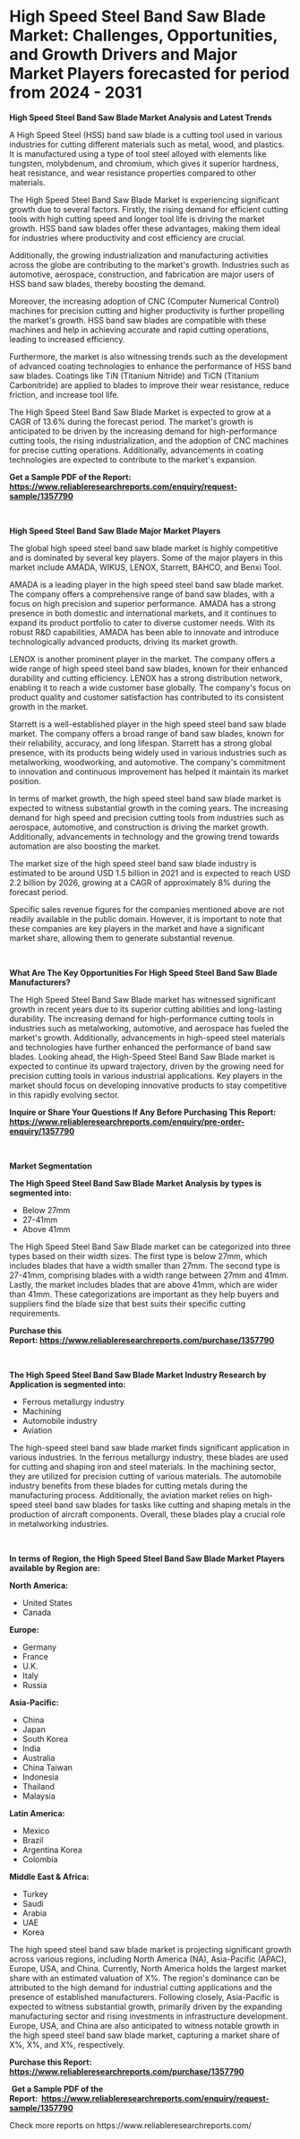 <p><h1>High Speed Steel Band Saw Blade Market: Challenges, Opportunities, and Growth Drivers and Major Market Players forecasted for period from 2024 - 2031</h1></p><p><strong>High Speed Steel Band Saw Blade Market Analysis and Latest Trends</strong></p>
<p><p>A High Speed Steel (HSS) band saw blade is a cutting tool used in various industries for cutting different materials such as metal, wood, and plastics. It is manufactured using a type of tool steel alloyed with elements like tungsten, molybdenum, and chromium, which gives it superior hardness, heat resistance, and wear resistance properties compared to other materials.</p><p>The High Speed Steel Band Saw Blade Market is experiencing significant growth due to several factors. Firstly, the rising demand for efficient cutting tools with high cutting speed and longer tool life is driving the market growth. HSS band saw blades offer these advantages, making them ideal for industries where productivity and cost efficiency are crucial.</p><p>Additionally, the growing industrialization and manufacturing activities across the globe are contributing to the market's growth. Industries such as automotive, aerospace, construction, and fabrication are major users of HSS band saw blades, thereby boosting the demand.</p><p>Moreover, the increasing adoption of CNC (Computer Numerical Control) machines for precision cutting and higher productivity is further propelling the market's growth. HSS band saw blades are compatible with these machines and help in achieving accurate and rapid cutting operations, leading to increased efficiency.</p><p>Furthermore, the market is also witnessing trends such as the development of advanced coating technologies to enhance the performance of HSS band saw blades. Coatings like TiN (Titanium Nitride) and TiCN (Titanium Carbonitride) are applied to blades to improve their wear resistance, reduce friction, and increase tool life.</p><p>The High Speed Steel Band Saw Blade Market is expected to grow at a CAGR of 13.6% during the forecast period. The market's growth is anticipated to be driven by the increasing demand for high-performance cutting tools, the rising industrialization, and the adoption of CNC machines for precise cutting operations. Additionally, advancements in coating technologies are expected to contribute to the market's expansion.</p></p>
<p><strong>Get a Sample PDF of the Report:&nbsp; <a href="https://www.reliableresearchreports.com/enquiry/request-sample/1357790">https://www.reliableresearchreports.com/enquiry/request-sample/1357790</a></strong></p>
<p>&nbsp;</p>
<p><strong>High Speed Steel Band Saw Blade Major Market Players</strong></p>
<p><p>The global high speed steel band saw blade market is highly competitive and is dominated by several key players. Some of the major players in this market include AMADA, WIKUS, LENOX, Starrett, BAHCO, and Benxi Tool.</p><p>AMADA is a leading player in the high speed steel band saw blade market. The company offers a comprehensive range of band saw blades, with a focus on high precision and superior performance. AMADA has a strong presence in both domestic and international markets, and it continues to expand its product portfolio to cater to diverse customer needs. With its robust R&D capabilities, AMADA has been able to innovate and introduce technologically advanced products, driving its market growth.</p><p>LENOX is another prominent player in the market. The company offers a wide range of high speed steel band saw blades, known for their enhanced durability and cutting efficiency. LENOX has a strong distribution network, enabling it to reach a wide customer base globally. The company's focus on product quality and customer satisfaction has contributed to its consistent growth in the market.</p><p>Starrett is a well-established player in the high speed steel band saw blade market. The company offers a broad range of band saw blades, known for their reliability, accuracy, and long lifespan. Starrett has a strong global presence, with its products being widely used in various industries such as metalworking, woodworking, and automotive. The company's commitment to innovation and continuous improvement has helped it maintain its market position.</p><p>In terms of market growth, the high speed steel band saw blade market is expected to witness substantial growth in the coming years. The increasing demand for high speed and precision cutting tools from industries such as aerospace, automotive, and construction is driving the market growth. Additionally, advancements in technology and the growing trend towards automation are also boosting the market.</p><p>The market size of the high speed steel band saw blade industry is estimated to be around USD 1.5 billion in 2021 and is expected to reach USD 2.2 billion by 2026, growing at a CAGR of approximately 8% during the forecast period.</p><p>Specific sales revenue figures for the companies mentioned above are not readily available in the public domain. However, it is important to note that these companies are key players in the market and have a significant market share, allowing them to generate substantial revenue.</p></p>
<p>&nbsp;</p>
<p><strong>What Are The Key Opportunities For High Speed Steel Band Saw Blade Manufacturers?</strong></p>
<p><p>The High Speed Steel Band Saw Blade market has witnessed significant growth in recent years due to its superior cutting abilities and long-lasting durability. The increasing demand for high-performance cutting tools in industries such as metalworking, automotive, and aerospace has fueled the market's growth. Additionally, advancements in high-speed steel materials and technologies have further enhanced the performance of band saw blades. Looking ahead, the High-Speed Steel Band Saw Blade market is expected to continue its upward trajectory, driven by the growing need for precision cutting tools in various industrial applications. Key players in the market should focus on developing innovative products to stay competitive in this rapidly evolving sector.</p></p>
<p><strong>Inquire or Share Your Questions If Any Before Purchasing This Report: <a href="https://www.reliableresearchreports.com/enquiry/pre-order-enquiry/1357790">https://www.reliableresearchreports.com/enquiry/pre-order-enquiry/1357790</a></strong></p>
<p>&nbsp;</p>
<p><strong>Market Segmentation</strong></p>
<p><strong>The High Speed Steel Band Saw Blade Market Analysis by types is segmented into:</strong></p>
<p><ul><li>Below 27mm</li><li>27-41mm</li><li>Above 41mm</li></ul></p>
<p><p>The High Speed Steel Band Saw Blade market can be categorized into three types based on their width sizes. The first type is below 27mm, which includes blades that have a width smaller than 27mm. The second type is 27-41mm, comprising blades with a width range between 27mm and 41mm. Lastly, the market includes blades that are above 41mm, which are wider than 41mm. These categorizations are important as they help buyers and suppliers find the blade size that best suits their specific cutting requirements.</p></p>
<p><strong>Purchase this Report:&nbsp;<a href="https://www.reliableresearchreports.com/purchase/1357790">https://www.reliableresearchreports.com/purchase/1357790</a></strong></p>
<p>&nbsp;</p>
<p><strong>The High Speed Steel Band Saw Blade Market Industry Research by Application is segmented into:</strong></p>
<p><ul><li>Ferrous metallurgy industry</li><li>Machining</li><li>Automobile industry</li><li>Aviation</li></ul></p>
<p><p>The high-speed steel band saw blade market finds significant application in various industries. In the ferrous metallurgy industry, these blades are used for cutting and shaping iron and steel materials. In the machining sector, they are utilized for precision cutting of various materials. The automobile industry benefits from these blades for cutting metals during the manufacturing process. Additionally, the aviation market relies on high-speed steel band saw blades for tasks like cutting and shaping metals in the production of aircraft components. Overall, these blades play a crucial role in metalworking industries.</p></p>
<p>&nbsp;</p>
<p><strong>In terms of Region, the High Speed Steel Band Saw Blade Market Players available by Region are:</strong></p>
<p>
    <p> <strong> North America: </strong>
        <ul>
            <li>United States</li>
            <li>Canada</li>
        </ul>
        </p> 
    <p> <strong> Europe: </strong>
        <ul>
            <li>Germany</li>
            <li>France</li>
            <li>U.K.</li>
            <li>Italy</li>
            <li>Russia</li>
        </ul>
        </p> 
    <p> <strong> Asia-Pacific: </strong>
        <ul>
            <li>China</li>
            <li>Japan</li>
            <li>South Korea</li>
            <li>India</li>
            <li>Australia</li>
            <li>China Taiwan</li>
            <li>Indonesia</li>
            <li>Thailand</li>
            <li>Malaysia</li>
        </ul>
        </p> 
    <p> <strong> Latin America: </strong>
        <ul>
            <li>Mexico</li>
            <li>Brazil</li>
            <li>Argentina Korea</li>
            <li>Colombia</li>
        </ul>
        </p> 
    <p> <strong> Middle East & Africa: </strong>
        <ul>
            <li>Turkey</li>
            <li>Saudi</li>
            <li>Arabia</li>
            <li>UAE</li>
            <li>Korea</li>
        </ul>
    </p>
    </p>
<p><p>The high speed steel band saw blade market is projecting significant growth across various regions, including North America (NA), Asia-Pacific (APAC), Europe, USA, and China. Currently, North America holds the largest market share with an estimated valuation of X%. The region's dominance can be attributed to the high demand for industrial cutting applications and the presence of established manufacturers. Following closely, Asia-Pacific is expected to witness substantial growth, primarily driven by the expanding manufacturing sector and rising investments in infrastructure development. Europe, USA, and China are also anticipated to witness notable growth in the high speed steel band saw blade market, capturing a market share of X%, X%, and X%, respectively.</p></p>
<p><strong>Purchase this Report: <a href="https://www.reliableresearchreports.com/purchase/1357790">https://www.reliableresearchreports.com/purchase/1357790</a></strong></p>
<p>&nbsp;<strong>Get a Sample PDF of the Report:&nbsp;&nbsp;<a href="https://www.reliableresearchreports.com/enquiry/request-sample/1357790">https://www.reliableresearchreports.com/enquiry/request-sample/1357790</a></strong></p>
<p><strong></strong></p>
<p>Check more reports on https://www.reliableresearchreports.com/</p>